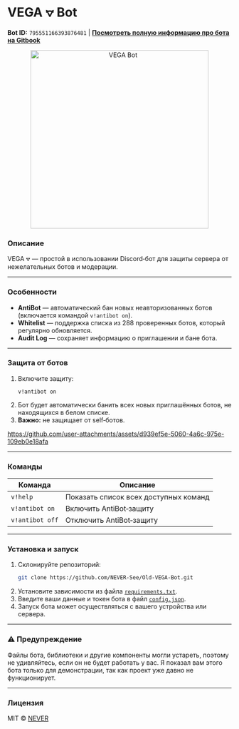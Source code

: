 # VEGA ⦡ Bot

**Bot ID:** `795551166393876481` | **[Посмотреть полную информацию про бота на Gitbook](https://never-see.gitbook.io/vega-bot/russian-language)**

<p align="center">
  <img src="https://github.com/user-attachments/assets/efd0dff5-f766-4e37-8fa0-b5fbb5a079d9" alt="VEGA Bot" width="400"/>
</p>

<h3>Описание</h3>
VEGA ⦡ — простой в использовании Discord‑бот для защиты сервера от нежелательных ботов и модерации.

---

<h3>Особенности</h3>

- **AntiBot** — автоматический бан новых неавторизованных ботов (включается командой `v!antibot on`).  
- **Whitelist** — поддержка списка из 288 проверенных ботов, который регулярно обновляется.  
- **Audit Log** — сохраняет информацию о приглашении и бане бота.  

---

<h3>Защита от ботов</h3>

1. Включите защиту:  
   ```
   v!antibot on
   ```
2. Бот будет автоматически банить всех новых приглашённых ботов, не находящихся в белом списке.  
3. **Важно:** не защищает от self‑ботов.

https://github.com/user-attachments/assets/d939ef5e-5060-4a6c-975e-109eb0e18afa

---

<h3>Команды</h3>

| Команда           | Описание                                 |
|-------------------|------------------------------------------|
| `v!help`          | Показать список всех доступных команд    |
| `v!antibot on`    | Включить AntiBot‑защиту                  |
| `v!antibot off`   | Отключить AntiBot‑защиту                 |

---

<h3>Установка и запуск</h3>

1. Склонируйте репозиторий:
   ```bash
   git clone https://github.com/NEVER-See/Old-VEGA-Bot.git
   ```
2. Установите зависимости из файла [`requirements.txt`](https://github.com/NEVER-See/Old-VEGA-Bot/blob/main/requirements.txt).
3. Введите ваши данные и токен бота в файл [`config.json`](https://github.com/NEVER-See/Old-VEGA-Bot/blob/main/json/config.json).
4. Запуск бота может осуществляться с вашего устройства или сервера.

---

<h3>⚠️ Предупреждение</h3>
Файлы бота, библиотеки и другие компоненты могли устареть, поэтому не удивляйтесь, если он не будет работать у вас. Я показал вам этого бота только для демонстрации, так как проект уже давно не функционирует.

---

<h3>Лицензия</h3>

MIT © [NEVER](https://github.com/NEVER-See)
